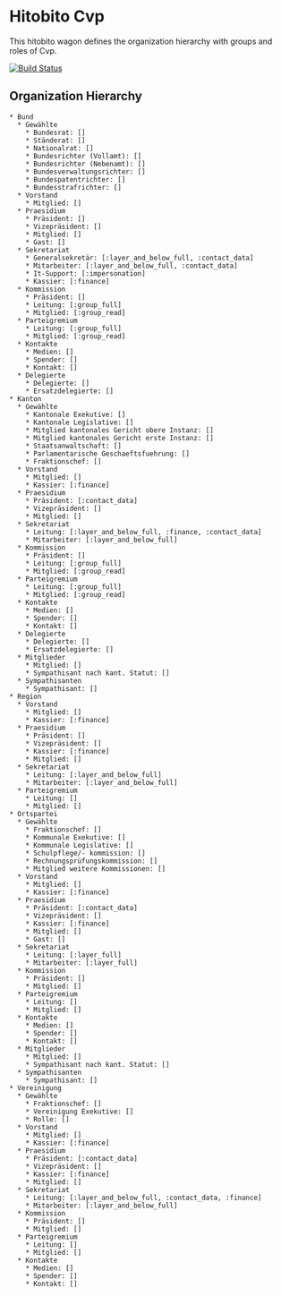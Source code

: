 # Hitobito Cvp

This hitobito wagon defines the organization hierarchy with groups and roles
of Cvp.

[![Build
Status](https://travis-ci.org/hitobito/hitobito_cvp.svg)](https://travis-ci.org/hitobito/hitobito_cvp)


## Organization Hierarchy

    * Bund
      * Gewählte
        * Bundesrat: []
        * Ständerat: []
        * Nationalrat: []
        * Bundesrichter (Vollamt): []
        * Bundesrichter (Nebenamt): []
        * Bundesverwaltungsrichter: []
        * Bundespatentrichter: []
        * Bundesstrafrichter: []
      * Vorstand
        * Mitglied: []
      * Praesidium
        * Präsident: []
        * Vizepräsident: []
        * Mitglied: []
        * Gast: []
      * Sekretariat
        * Generalsekretär: [:layer_and_below_full, :contact_data]
        * Mitarbeiter: [:layer_and_below_full, :contact_data]
        * It-Support: [:impersonation]
        * Kassier: [:finance]
      * Kommission
        * Präsident: []
        * Leitung: [:group_full]
        * Mitglied: [:group_read]
      * Parteigremium
        * Leitung: [:group_full]
        * Mitglied: [:group_read]
      * Kontakte
        * Medien: []
        * Spender: []
        * Kontakt: []
      * Delegierte
        * Delegierte: []
        * Ersatzdelegierte: []
    * Kanton
      * Gewählte
        * Kantonale Exekutive: []
        * Kantonale Legislative: []
        * Mitglied kantonales Gericht obere Instanz: []
        * Mitglied kantonales Gericht erste Instanz: []
        * Staatsanwaltschaft: []
        * Parlamentarische Geschaeftsfuehrung: []
        * Fraktionschef: []
      * Vorstand
        * Mitglied: []
        * Kassier: [:finance]
      * Praesidium
        * Präsident: [:contact_data]
        * Vizepräsident: []
        * Mitglied: []
      * Sekretariat
        * Leitung: [:layer_and_below_full, :finance, :contact_data]
        * Mitarbeiter: [:layer_and_below_full]
      * Kommission
        * Präsident: []
        * Leitung: [:group_full]
        * Mitglied: [:group_read]
      * Parteigremium
        * Leitung: [:group_full]
        * Mitglied: [:group_read]
      * Kontakte
        * Medien: []
        * Spender: []
        * Kontakt: []
      * Delegierte
        * Delegierte: []
        * Ersatzdelegierte: []
      * Mitglieder
        * Mitglied: []
        * Sympathisant nach kant. Statut: []
      * Sympathisanten
        * Sympathisant: []
    * Region
      * Vorstand
        * Mitglied: []
        * Kassier: [:finance]
      * Praesidium
        * Präsident: []
        * Vizepräsident: []
        * Kassier: [:finance]
        * Mitglied: []
      * Sekretariat
        * Leitung: [:layer_and_below_full]
        * Mitarbeiter: [:layer_and_below_full]
      * Parteigremium
        * Leitung: []
        * Mitglied: []
    * Ortspartei
      * Gewählte
        * Fraktionschef: []
        * Kommunale Exekutive: []
        * Kommunale Legislative: []
        * Schulpflege/- kommission: []
        * Rechnungsprüfungskommission: []
        * Mitglied weitere Kommissionen: []
      * Vorstand
        * Mitglied: []
        * Kassier: [:finance]
      * Praesidium
        * Präsident: [:contact_data]
        * Vizepräsident: []
        * Kassier: [:finance]
        * Mitglied: []
        * Gast: []
      * Sekretariat
        * Leitung: [:layer_full]
        * Mitarbeiter: [:layer_full]
      * Kommission
        * Präsident: []
        * Mitglied: []
      * Parteigremium
        * Leitung: []
        * Mitglied: []
      * Kontakte
        * Medien: []
        * Spender: []
        * Kontakt: []
      * Mitglieder
        * Mitglied: []
        * Sympathisant nach kant. Statut: []
      * Sympathisanten
        * Sympathisant: []
    * Vereinigung
      * Gewählte
        * Fraktionschef: []
        * Vereinigung Exekutive: []
        * Rolle: []
      * Vorstand
        * Mitglied: []
        * Kassier: [:finance]
      * Praesidium
        * Präsident: [:contact_data]
        * Vizepräsident: []
        * Kassier: [:finance]
        * Mitglied: []
      * Sekretariat
        * Leitung: [:layer_and_below_full, :contact_data, :finance]
        * Mitarbeiter: [:layer_and_below_full]
      * Kommission
        * Präsident: []
        * Mitglied: []
      * Parteigremium
        * Leitung: []
        * Mitglied: []
      * Kontakte
        * Medien: []
        * Spender: []
        * Kontakt: []
